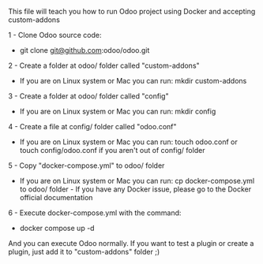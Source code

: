 This file will teach you how to run Odoo project using Docker and
 accepting custom-addons

1 - Clone Odoo source code:
- git clone git@github.com:odoo/odoo.git

2 - Create a folder at odoo/ folder called "custom-addons"
- If you are on Linux system or Mac you can run: mkdir custom-addons

3 - Create a folder at odoo/ folder called "config"
- If you are on Linux system or Mac you can run: mkdir config

4 - Create a file at config/ folder called "odoo.conf"
- If you are on Linux system or Mac you can run: touch odoo.conf or
touch config/odoo.conf if you aren't out of config/ folder

5 - Copy "docker-compose.yml" to odoo/ folder
- If you are on Linux system or Mac you can run: cp docker-compose.yml
to odoo/ folder - If you have any Docker issue, please go to the
Docker official documentation 

6 - Execute docker-compose.yml with the command:
- docker compose up -d

And you can execute Odoo normally. If you want to test a plugin
or create a plugin, just add it to "custom-addons" folder ;)
